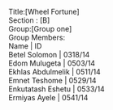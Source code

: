 Title:[Wheel Fortune]\
Section : [B]\
Group:[Group one]\
Group Members:\
Name                |        ID\
Betel Solomon       |   0318/14\
Edom Mulugeta       |    0503/14\
Ekhlas Abdulmelik   |   0511/14\
Emnet Teshome       |  0529/14\
Enkutatash Eshetu   |   0533/14\
Ermiyas Ayele       |   0541/14
